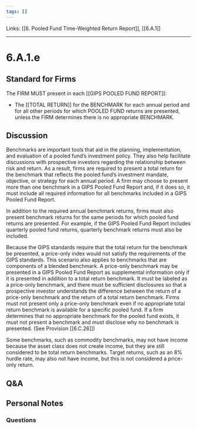 ```yaml
---
tags: []
---
```

Links: [[6. Pooled Fund Time-Weighted Return Report]], [[6.A.1]]
___
# 6.A.1.e
## Standard for Firms
The FIRM MUST present in each [[GIPS POOLED FUND REPORT]]:
- The [[TOTAL RETURN]] for the BENCHMARK for each annual period and for all other periods for which POOLED FUND returns are presented, unless the FIRM determines there is no appropriate BENCHMARK.
## Discussion
Benchmarks are important tools that aid in the planning, implementation, and evaluation of a pooled fund’s investment policy. They also help facilitate discussions with prospective investors regarding the relationship between risk and return. As a result, firms are required to present a total return for the benchmark that reflects the pooled fund’s investment mandate, objective, or strategy for each annual period. A firm may choose to present more than one benchmark in a GIPS Pooled Fund Report and, if it does so, it must include all required information for all benchmarks included in a GIPS Pooled Fund Report.

In addition to the required annual benchmark returns, firms must also present benchmark returns for the same periods for which pooled fund returns are presented. For example, if the GIPS Pooled Fund Report includes quarterly pooled fund returns, quarterly benchmark returns must also be included.

Because the GIPS standards require that the total return for the benchmark be presented, a price-only index would not satisfy the requirements of the GIPS standards. This scenario also applies to benchmarks that are components of a blended benchmark. A price-only benchmark may be presented in a GIPS Pooled Fund Report as supplemental information only if it is presented in addition to a total return benchmark. It must be labeled as a price-only benchmark, and there must be sufficient disclosures so that a prospective investor understands the difference between the return of a price-only benchmark and the return of a total return benchmark. Firms must not present only a price-only benchmark even if no appropriate total return benchmark is available for a specific pooled fund. If a firm determines that no appropriate benchmark for the pooled fund exists, it must not present a benchmark and must disclose why no benchmark is presented. (See Provision [[6.C.26]])

Some benchmarks, such as commodity benchmarks, may not have income because the asset class does not create income, but they are still considered to be total return benchmarks. Target returns, such as an 8% hurdle rate, may also not have income, but this is not considered a price-only return.
## Q&A

## Personal Notes

### Questions
